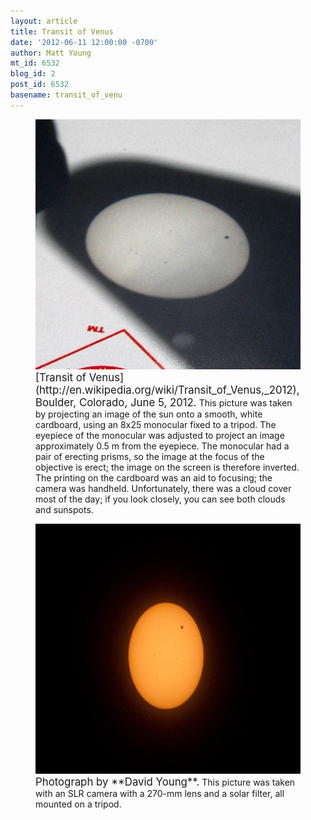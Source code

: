 ```yaml
---
layout: article
title: Transit of Venus
date: '2012-06-11 12:00:00 -0700'
author: Matt Young
mt_id: 6532
blog_id: 2
post_id: 6532
basename: transit_of_venu
---
```

<figure>
<img src="/uploads/2012/IMG_4623_TransitCropped_600.jpg" alt="IMG_4623_TransitCropped_600.jpg" width="600" height="400" />
<figcaption markdown="span">
<big>[Transit of Venus](http://en.wikipedia.org/wiki/Transit_of_Venus,_2012), Boulder, Colorado, June 5, 2012.</big> This picture was taken by projecting an image of the sun onto a smooth, white cardboard, using an 8x25 monocular fixed to a tripod. The eyepiece of the monocular was adjusted to project an image approximately 0.5 m from the eyepiece. The monocular had a pair of erecting prisms, so the image at the focus of the objective is erect; the image on the screen is therefore inverted. The printing on the cardboard was an aid to focusing; the camera was handheld. Unfortunately, there was a cloud cover most of the day; if you look closely, you can see both clouds and sunspots.

</figcaption>
</figure>

<figure>
<img src="/uploads/2012/Venus-transit.jpg" alt="Venus-transit.jpg" width="600" height="400" />
<figcaption markdown="span">
<big>Photograph by **David Young**.</big> This picture was taken with an SLR camera with a 270-mm lens and a solar filter, all mounted on a tripod. 

</figcaption>
</figure>
